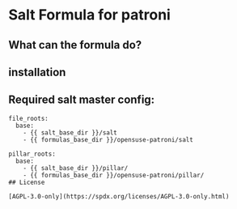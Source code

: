 # Salt Formula for patroni

## What can the formula do?

## installation

## Required salt master config:

```
file_roots:
  base:
    - {{ salt_base_dir }}/salt
    - {{ formulas_base_dir }}/opensuse-patroni/salt

pillar_roots:
  base:
    - {{ salt_base_dir }}/pillar/
    - {{ formulas_base_dir }}/opensuse-patroni/pillar/
## License

[AGPL-3.0-only](https://spdx.org/licenses/AGPL-3.0-only.html)